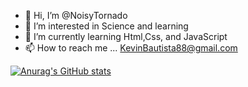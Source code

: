 - 👋 Hi, I’m @NoisyTornado 
- 👀 I’m interested in Science and learning
- 🌱 I’m currently learning Html,Css, and JavaScript
- 📫 How to reach me ... KevinBautista88@gmail.com

<!---
NoisyTornado/NoisyTornado is a ✨ special ✨ repository because its `README.md` (this file) appears on your GitHub profile.
You can click the Preview link to take a look at your changes.
--->



[![Anurag's GitHub stats](https://github-readme-stats.vercel.app/api?username=NoisyTornado)](https://github.com/NoisyTornado/github-readme-stats)
